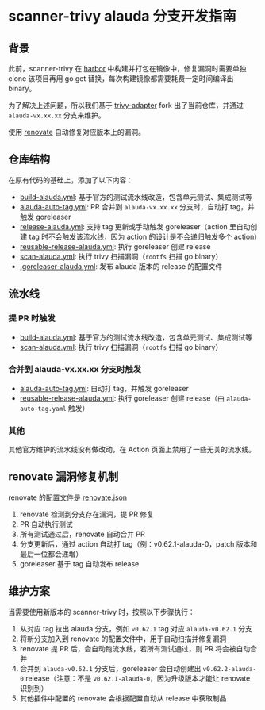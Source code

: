 # scanner-trivy alauda 分支开发指南

## 背景

此前，scanner-trivy 在 [harbor](https://github.com/alauda/harbor) 中构建并打包在镜像中，修复漏洞时需要单独 clone 该项目再用 go get 替换，每次构建镜像都需要耗费一定时间编译出 binary。

为了解决上述问题，所以我们基于 [trivy-adapter](https://github.com/goharbor/harbor-scanner-trivy.git) fork 出了当前仓库，并通过 `alauda-vx.xx.xx` 分支来维护。

使用 [renovate](https://gitlab-ce.alauda.cn/devops/tech-research/renovate/-/blob/main/docs/quick-start/0002-quick-start.md) 自动修复对应版本上的漏洞。

## 仓库结构

在原有代码的基础上，添加了以下内容：

- [build-alauda.yml](.github/workflows/build-alauda.yml): 基于官方的测试流水线改造，包含单元测试、集成测试等
- [alauda-auto-tag.yml](./.github/workflows/alauda-auto-tag.yml): PR 合并到 `alauda-vx.xx.xx` 分支时，自动打 tag，并触发 goreleaser
- [release-alauda.yml](./.github/workflows/release-alauda.yml): 支持 tag 更新或手动触发 goreleaser（action 里自动创建 tag 时不会触发该流水线，因为 action 的设计是不会递归触发多个 action）
- [reusable-release-alauda.yml](./.github/workflows/reusable-release-alauda.yml): 执行 goreleaser 创建 release
- [scan-alauda.yml](.github/workflows/scan-alauda.yml): 执行 trivy 扫描漏洞（`rootfs` 扫描 go binary）
- [.goreleaser-alauda.yml](.goreleaser-alauda.yml): 发布 alauda 版本的 release 的配置文件

## 流水线

### 提 PR 时触发

- [build-alauda.yml](.github/workflows/build-alauda.yml): 基于官方的测试流水线改造，包含单元测试、集成测试等
- [scan-alauda.yml](.github/workflows/scan-alauda.yml): 执行 trivy 扫描漏洞（`rootfs` 扫描 go binary）

### 合并到 alauda-vx.xx.xx 分支时触发

- [alauda-auto-tag.yml](.github/workflows/alauda-auto-tag.yml): 自动打 tag，并触发 goreleaser
- [reusable-release-alauda.yml](.github/workflows/reusable-release-alauda.yml): 执行 goreleaser 创建 release（由 `alauda-auto-tag.yaml` 触发）

### 其他

其他官方维护的流水线没有做改动，在 Action 页面上禁用了一些无关的流水线。

## renovate 漏洞修复机制

renovate 的配置文件是 [renovate.json](https://github.com/AlaudaDevops/trivy/blob/main/renovate.json)

1. renovate 检测到分支存在漏洞，提 PR 修复
2. PR 自动执行测试
3. 所有测试通过后，renovate 自动合并 PR
4. 分支更新后，通过 action 自动打 tag（例：v0.62.1-alauda-0，patch 版本和最后一位都会递增）
5. goreleaser 基于 tag 自动发布 release

## 维护方案

当需要使用新版本的 scanner-trivy 时，按照以下步骤执行：

1. 从对应 tag 拉出 alauda 分支，例如 `v0.62.1` tag 对应 `alauda-v0.62.1` 分支
2. 将新分支加入到 renovate 的配置文件中，用于自动扫描并修复漏洞
3. renovate 提 PR 后，会自动跑流水线，若所有测试通过，则 PR 将会被自动合并
4. 合并到 `alauda-v0.62.1` 分支后，goreleaser 会自动创建出 `v0.62.2-alauda-0` release（注意：不是 `v0.62.1-alauda-0`，因为升级版本才能让 renovate 识别到）
5. 其他插件中配置的 renovate 会根据配置自动从 release 中获取制品
